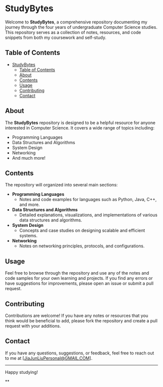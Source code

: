 # StudyBytes

Welcome to **StudyBytes**, a comprehensive repository documenting my journey through the four years of undergraduate Computer Science studies. This repository serves as a collection of notes, resources, and code snippets from both my coursework and self-study. 

## Table of Contents

- [StudyBytes](#studybytes)
  - [Table of Contents](#table-of-contents)
  - [About](#about)
  - [Contents](#contents)
  - [Usage](#usage)
  - [Contributing](#contributing)
  - [Contact](#contact)

## About

The **StudyBytes** repository is designed to be a helpful resource for anyone interested in Computer Science. It covers a wide range of topics including:

- Programming Languages
- Data Structures and Algorithms
- System Design
- Networking
- And much more!

## Contents

The repository will organized into several main sections:

- **Programming Languages**
  - Notes and code examples for languages such as Python, Java, C++, and more.
- **Data Structures and Algorithms**
  - Detailed explanations, visualizations, and implementations of various data structures and algorithms.
- **System Design**
  - Concepts and case studies on designing scalable and efficient systems.
- **Networking**
  - Notes on networking principles, protocols, and configurations.

## Usage

Feel free to browse through the repository and use any of the notes and code samples for your own learning and projects. If you find any errors or have suggestions for improvements, please open an issue or submit a pull request.

## Contributing

Contributions are welcome! If you have any notes or resources that you think would be beneficial to add, please fork the repository and create a pull request with your additions.

## Contact

If you have any questions, suggestions, or feedback, feel free to reach out to me at [JiaJunLiuPersonal@GMAIL.COM].

---

Happy studying!

**